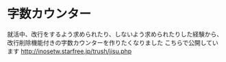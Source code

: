 # 字数カウンター
就活中、改行をするよう求められたり、しないよう求められたりした経験から、改行削除機能付きの字数カウンターを作りたくなりました
こちらで公開しています
http://inosetw.starfree.jp/trush/jisu.php
